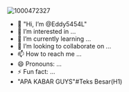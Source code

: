 ![1000472327](https://github.com/user-attachments/assets/64f55513-6ee8-4e8e-baef-a1a635bf4741)
- 👋 "Hi, I’m @Eddy5454L"
- 👀 I’m interested in ...
- 🌱 I’m currently learning ...
- 💞️ I’m looking to collaborate on ...
- 📫 How to reach me ...
- 😄 Pronouns: ...
- ⚡ Fun fact: ...
- "APA KABAR GUYS"#Teks Besar(H1)
<!---
Eddy5454L/Eddy5454L is a ✨ special ✨ repository because its `README.md` (this file) appears on your GitHub profile.
You can click the Preview link to take a look at your changes.
--->
